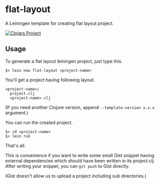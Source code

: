 # flat-layout

A Leiningen template for creating flat layout project.

[![Clojars Project](http://clojars.org/flat-layout/lein-template/latest-version.svg)](http://clojars.org/flat-layout/lein-template)

## Usage

To generate a flat layout leiningen project, just type this.

```
$> lein new flat-layout <project-name>
```

You'll get a project having following layout.

```
<project-name>/
  project.clj
  <project-name>.clj
```

(If you need another Clojure version, append `--template-version x.x.x` argument.)

You can run the created project.

```
$> cd <project-name>
$> lein run
```

That's all.

This is convenience if you want to write some small Gist snippet having external dependencies which should have been written in its project.clj. After writing your snippet, you can ```git push``` to Gist directly.

(Gist doesn't allow us to upload a project including sub directories.)

